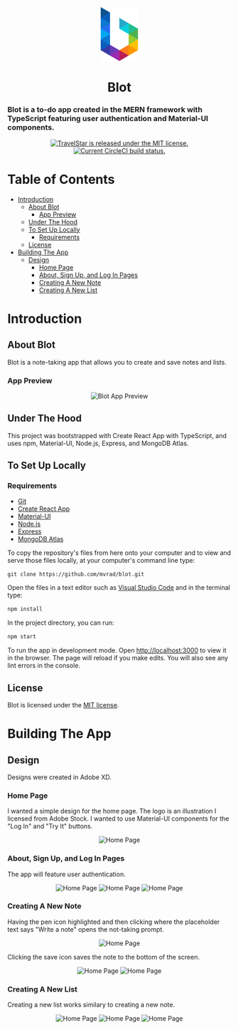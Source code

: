<p align="center">
  <a href="https://blotapp.herokuapp.com">
    <img alt="Gatsby" src="public/images/blot.svg" width="84" />
  </a>
</p>
<div align="center">
  <h1>Blot</h1>
</div>
  <h3>Blot is a to-do app created in the MERN framework with TypeScript featuring user authentication and Material-UI components.</h3>
<p align="center">
  <a href="https://github.com/mvrad/blot/blob/master/LICENSE">
    <img src="https://img.shields.io/badge/license-MIT-blue.svg" alt="TravelStar is released under the MIT license.">
  </a>
  <a href="https://circleci.com/gh/mvrad/blot">
    <img src="https://circleci.com/gh/mvrad/blot.svg?style=shield" alt="Current CircleCI build status.">
  </a>
</p>

# Table of Contents

- [Introduction](#introduction)
  - [About Blot](#about-blot)
    - [App Preview](#app-preview)
  - [Under The Hood](#under-the-hood)
  - [To Set Up Locally](#to-set-up-locally)
    - [Requirements](#requirements)
  - [License](#license)
- [Building The App](#building-the-app)
  - [Design](#design)
    - [Home Page](#home-page)
    - [About, Sign Up, and Log In Pages](#about-sign-up-and-log-in-pages)
    - [Creating A New Note](#creating-a-new-note)
    - [Creating A New List](#creating-a-new-list)

# Introduction

## About Blot

Blot is a note-taking app that allows you to create and save notes and lists.

### App Preview

<div align="center">
  <img alt="Blot App Preview" src="public/images/Web 1920 – 1.jpg" width="auto" height="auto">
</div>

## Under The Hood

This project was bootstrapped with Create React App with TypeScript, and uses npm, Material-UI, Node.js, Express, and MongoDB Atlas.

## To Set Up Locally

### Requirements

* [Git](http://git-scm.com/)
* [Create React App](https://create-react-app.dev/)
* [Material-UI](https://material-ui.com/)
* [Node.js](https://nodejs.org/en/)
* [Express](https://expressjs.com/)
* [MongoDB Atlas](https://www.mongodb.com/cloud/atlas)

To copy the repository's files from here onto your computer and to view and serve those files locally, at your computer's command line type:
```
git clone https://github.com/mvrad/blot.git
```
Open the files in a text editor such as [Visual Studio Code](https://code.visualstudio.com/) and in the terminal type:
```bash
npm install
```
In the project directory, you can run:
``` bash
npm start
```
To run the app in development mode. Open [http://localhost:3000](http://localhost:3000) to view it in the browser. The page will reload if you make edits. You will also see any lint errors in the console.

## License

Blot is licensed under the [MIT license](https://github.com/mvrad/blot/blob/master/LICENSE).

# Building The App

## Design

Designs were created in Adobe XD.

### Home Page

I wanted a simple design for the home page. The logo is an illustration I licensed from Adobe Stock. I wanted to use Material-UI components for the "Log In" and "Try It" buttons.

<p align="center">
  <img  alt="Home Page" src="public/images/Web 1920 – 1.jpg"  width="auto" height="auto" />
</p>

### About, Sign Up, and Log In Pages

The app will feature user authentication.

<p align="center">
  <img  alt="Home Page" src="public/images/Web 1920 – 2.jpg" width="auto" height="auto" />
  <img  alt="Home Page" src="public/images/Web 1920 – 3.jpg" width="auto" height="auto" />
  <img  alt="Home Page" src="public/images/Web 1920 – 4.jpg" width="auto" height="auto" />
</p>

### Creating A New Note
Having the pen icon highlighted and then clicking where the placeholder text says "Write a note" opens the not-taking prompt.

<p align="center">
  <img  alt="Home Page" src="public/images/Web 1920 – 6.jpg" width="auto" height="auto" />
<p>
Clicking the save icon saves the note to the bottom of the screen.
<p align="center">
  <img  alt="Home Page" src="public/images/Web 1920 – 10.jpg" width="auto" height="auto" />
  <img  alt="Home Page" src="public/images/Web 1920 – 12.jpg" width="auto" height="auto" />
</p>

### Creating A New List
Creating a new list works similary to creating a new note.
<p align="center">
  <img  alt="Home Page" src="public/images/Web 1920 – 7.jpg" width="auto" height="auto" />
  <img  alt="Home Page" src="public/images/Web 1920 – 15.jpg" width="auto" height="auto" />
  <img  alt="Home Page" src="public/images/Web 1920 – 16.jpg" width="auto" height="auto" />
</p>
